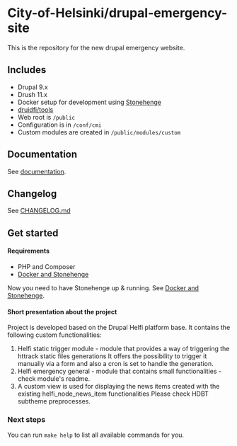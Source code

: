 # City-of-Helsinki/drupal-emergency-site

This is the repository for the new drupal emergency website.

## Includes

- Drupal 9.x
- Drush 11.x
- Docker setup for development using [Stonehenge](https://github.com/druidfi/stonehenge)
- [druidfi/tools](https://github.com/druidfi/tools)
- Web root is `/public`
- Configuration is in `/conf/cmi`
- Custom modules are created in `/public/modules/custom`

## Documentation

See [documentation](/documentation).

## Changelog

See [CHANGELOG.md](/CHANGELOG.md)


## Get started

#### Requirements

- PHP and Composer
- [Docker and Stonehenge](https://github.com/druidfi/guidelines/blob/master/docs/local_dev_env.md)

Now you need to have Stonehenge up & running. See [Docker and Stonehenge](https://github.com/druidfi/guidelines/blob/master/docs/local_dev_env.md).


#### Short presentation about the project

Project is developed based on the Drupal Helfi platform base. It contains the following custom functionalities:

1. Helfi static trigger module - module that provides a way of triggering the httrack static files generations
It offers the possibility to trigger it manually via a form and also a cron is set to handle the generation.
2. Helfi emergency general - module that contains small functionalities - check module's readme.
3. A custom view is used for displaying the news items created with the existing helfi_node_news_item functionalities
Please check HDBT subtheme preprocesses.


### Next steps

You can run `make help` to list all available commands for you.

